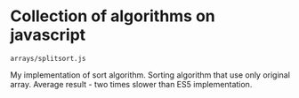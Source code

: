 Collection of algorithms on javascript
======================================

```
arrays/splitsort.js
```
My implementation of sort algorithm.
Sorting algorithm that use only original array.
Average result - two times slower than ES5 implementation.
